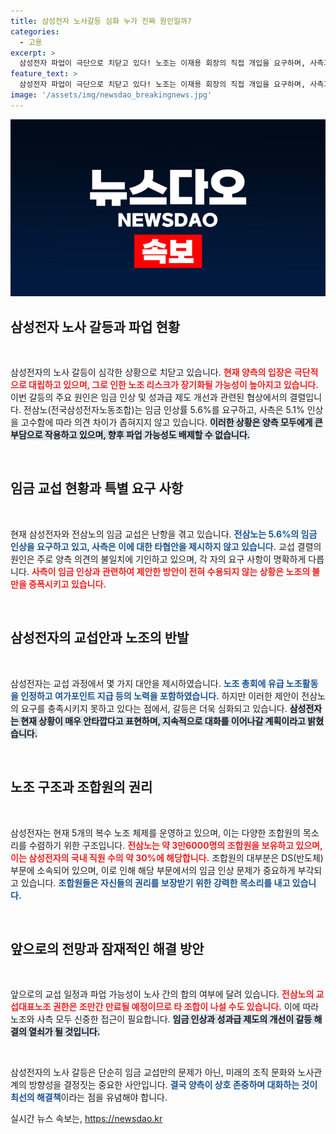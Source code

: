 ```yaml
---
title: 삼성전자 노사갈등 심화 누가 진짜 원인일까?
categories:
  - 고용
excerpt: >
  삼성전자 파업이 극단으로 치닫고 있다! 노조는 이재용 회장의 직접 개입을 요구하며, 사측과의 임금 교섭에서의 갈등이 심화 중이다. 5.6% 임금 인상을 주장하는 노조와 5.1%를 고수하는 사측의 대립은 끝이 보이지 않는다. 무노조 경영을 둘러싼 발발까지, 긴장감 넘치는 현장을 확인해보자!
feature_text: >
  삼성전자 파업이 극단으로 치닫고 있다! 노조는 이재용 회장의 직접 개입을 요구하며, 사측과의 임금 교섭에서의 갈등이 심화 중이다. 5.6% 임금 인상을 주장하는 노조와 5.1%를 고수하는 사측의 대립은 끝이 보이지 않는다. 무노조 경영을 둘러싼 발발까지, 긴장감 넘치는 현장을 확인해보자!
image: '/assets/img/newsdao_breakingnews.jpg'
---
```


<p><img src="/assets/img/newsdao_breakingnews.jpg" alt="flaretime 속보" /></p>

<h2 data-ke-size="size26">삼성전자 노사 갈등과 파업 현황</h2>

<p data-ke-size="size16">&nbsp;</p>

<p>삼성전자의 노사 갈등이 심각한 상황으로 치닫고 있습니다. <b><span style="color: #ee2323;">현재 양측의 입장은 극단적으로 대립하고 있으며, 그로 인한 노조 리스크가 장기화될 가능성이 높아지고 있습니다.</span></b> 이번 갈등의 주요 원인은 임금 인상 및 성과급 제도 개선과 관련된 협상에서의 결렬입니다. 전삼노(전국삼성전자노동조합)는 임금 인상률 5.6%를 요구하고, 사측은 5.1% 인상을 고수함에 따라 의견 차이가 좁혀지지 않고 있습니다. <b><span style="background-color: #21538527;">이러한 상황은 양측 모두에게 큰 부담으로 작용하고 있으며, 향후 파업 가능성도 배제할 수 없습니다.</span></b> </p>

<p data-ke-size="size16">&nbsp;</p>

<h2 data-ke-size="size26">임금 교섭 현황과 특별 요구 사항</h2>

<p data-ke-size="size16">&nbsp;</p>

<p>현재 삼성전자와 전삼노의 임금 교섭은 난항을 겪고 있습니다. <b><span style="color: #1a5490;">전삼노는 5.6%의 임금 인상을 요구하고 있고, 사측은 이에 대한 타협안을 제시하지 않고 있습니다.</span></b> 교섭 결렬의 원인은 주로 양측 의견의 불일치에 기인하고 있으며, 각 자의 요구 사항이 명확하게 다릅니다. <b><span style="color: #ee2323;">사측이 임금 인상과 관련하여 제안한 방안이 전혀 수용되지 않는 상황은 노조의 불만을 증폭시키고 있습니다.</span></b> </p>

<p data-ke-size="size16">&nbsp;</p>

<h2 data-ke-size="size26">삼성전자의 교섭안과 노조의 반발</h2>

<p data-ke-size="size16">&nbsp;</p>

<p>삼성전자는 교섭 과정에서 몇 가지 대안을 제시하였습니다. <b><span style="color: #1a5490;">노조 총회에 유급 노조활동을 인정하고 여가포인트 지급 등의 노력을 포함하였습니다.</span></b> 하지만 이러한 제안이 전삼노의 요구를 충족시키지 못하고 있다는 점에서, 갈등은 더욱 심화되고 있습니다. <b><span style="background-color: #21538527;">삼성전자는 현재 상황이 매우 안타깝다고 표현하며, 지속적으로 대화를 이어나갈 계획이라고 밝혔습니다.</span></b></p>

<p data-ke-size="size16">&nbsp;</p>

<h2 data-ke-size="size26">노조 구조과 조합원의 권리</h2>

<p data-ke-size="size16">&nbsp;</p>

<p>삼성전자는 현재 5개의 복수 노조 체제를 운영하고 있으며, 이는 다양한 조합원의 목소리를 수렴하기 위한 구조입니다. <b><span style="color: #ee2323;">전삼노는 약 3만6000명의 조합원을 보유하고 있으며, 이는 삼성전자의 국내 직원 수의 약 30%에 해당합니다.</span></b> 조합원의 대부분은 DS(반도체) 부문에 소속되어 있으며, 이로 인해 해당 부문에서의 임금 인상 문제가 중요하게 부각되고 있습니다. <b><span style="color: #1a5490;">조합원들은 자신들의 권리를 보장받기 위한 강력한 목소리를 내고 있습니다.</span></b></p>

<p data-ke-size="size16">&nbsp;</p>

<h2 data-ke-size="size26">앞으로의 전망과 잠재적인 해결 방안</h2>

<p data-ke-size="size16">&nbsp;</p>

<p>앞으로의 교섭 일정과 파업 가능성이 노사 간의 합의 여부에 달려 있습니다. <b><span style="color: #ee2323;">전삼노의 교섭대표노조 권한은 조만간 만료될 예정이므로 타 조합이 나설 수도 있습니다.</span></b> 이에 따라 노조와 사측 모두 신중한 접근이 필요합니다. <b><span style="background-color: #21538527;">임금 인상과 성과급 제도의 개선이 갈등 해결의 열쇠가 될 것입니다.</span></b> </p>

<p data-ke-size="size16">&nbsp;</p>

<p>삼성전자의 노사 갈등은 단순히 임금 교섭만의 문제가 아닌, 미래의 조직 문화와 노사관계의 방향성을 결정짓는 중요한 사안입니다. <b><span style="color: #1a5490;">결국 양측이 상호 존중하며 대화하는 것이 최선의 해결책</span></b>이라는 점을 유념해야 합니다.</p>
실시간 뉴스 속보는, <a href="https://newsdao.kr" rel="dofollow">https://newsdao.kr</a>



